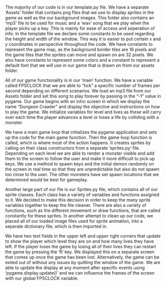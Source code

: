 The majority of our code is in our template.py file. We have a separate ‘Assets’ folder that contains png files that we use to display sprites in the game as well as the our background images. This folder also contains an ‘mp3’ file to be used for music and a ‘wav’ song that we play when the player picks up a key. This is mainly for ease of access and seperation of info. In the template file we declare some constants to be used regarding the height and width of the window. This way it is easier to put certain x and y coordinates in perspective throughout the code. We have constants to represent the game map, as the background border tiles are 16 pixels and the game tiles that the sprites can move and spawn on are 32 pixels. We also have constants to represent some colors and a constant to represent a default font that we will use in our game that is drawn on from our assets folder. 

All of our game functionality is in our ‘main’ function. We have a variable called FPSCLOCK that we are able to “tick” a specific number of frames per second depending on different scenarios. We load an mp3 file from our Assets folder and set this song to play forever by passing in the “-1” value in pygame. Our game begins with an intro screen in which we display the name “Dungeon Crawler” and display the objective and instructions on how to play the game. We initialize variables for level and lives as these will carry over each time the player advances a level or loses a life by colliding with a monster.	

We have a main game loop that initializes the pygame application and sets up the code for the main game function. Then the game loop function is called, which is where most of the action happens. It creates sprites by calling on their class constructors from a separate ‘sprites.py’ file. Depending on each level we are able to render a monster visible and add them to the screen to follow the user and make it more difficult to pick up keys. We use a method to spawn keys and the initial demon randomly on the screen in real time so that they are unpredictable but also do not spawn too close to the user. The other monsters have set spawn locations that we determined would be best for gameplay. 

Another large part of our file is our Sprites.py file, which contains all of our sprite classes. Each class has a variety of variables and functions assigned to it. We decided to make this decision in order to keep the many sprite variables together to keep the file cleaner. There are also a variety of functions, such as the different movement or draw functions, that are called constantly for these sprites. In another attempt to clean up our code, we placed all of  our loaded image files used for sprite animation, into a seperate dictionary file, which is then imported in.

We have two text fields in the upper left and upper right corners that update to show the player which level they are on and how many lives they have left. If the player loses the game by losing all of their lives they can restart the game by pressing the ‘R’ key. We displayed this on a separate screen that comes up once the game has been lost. Alternatively, the game can be exited out of without any issues by quitting the window of the game. We are able to update the display at any moment after specific events using ‘pygame.display.update()’ and we can influence the frames of the screen with our global FPSCLOCK variable. 
